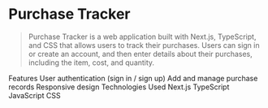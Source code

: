 # Purchase Tracker

> Purchase Tracker is a web application built with Next.js, TypeScript, and CSS that allows users to track their purchases. Users can sign in or create an account, and then enter details about their purchases, including the item, cost, and quantity.

Features
User authentication (sign in / sign up)
Add and manage purchase records
Responsive design
Technologies Used
Next.js
TypeScript
JavaScript
CSS
